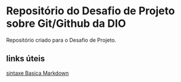 # Repositório do Desafio de Projeto sobre Git/Github da DIO
Repositório criado para o Desafio de Projeto.

## links úteis
[sintaxe Basica Markdown]()

